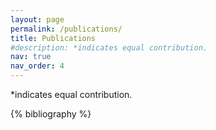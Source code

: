 ```yaml
---
layout: page
permalink: /publications/
title: Publications
#description: *indicates equal contribution.
nav: true
nav_order: 4
---
```


*indicates equal contribution.

<!-- _pages/publications.md -->
<div class="publications">

{% bibliography %}

</div>
